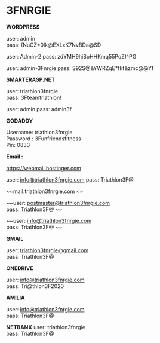 # 3FNRGIE

**WORDPRESS**

user: admin  
pass: (NuCZ*0lk@EXLxK7NvBDa@SD 

user: Admin-2
pass: zdYMH9hjSoHHKmq55PqZ)^PG

user: admin-3Fnrgie
pass: S92S@&YWRZqE*fkf&zmc@@Yf

**SMARTERASP.NET**

user: triathlon3fnrgie  
pass: 3Fteamtriathlon!  

user: admin 
pass: admin3f

**GODADDY**

Username: triathlon3fnrgie  
Password : 3Funfriendsfitness  
Pin: 0833  

**Email :**

https://webmail.hostinger.com

user: info@triathlon3fnrgie.com
pass: Triathlon3F@


~~mail.triathlon3fnrgie.com  ~~

~~user: postmaster@triathlon3fnrgie.com  
pass: Triathlon3F@  ~~

~~user: info@triathlon3fnrgie.com  
pass: Triathlon3F@  ~~

**GMAIL**

user: triathlon3fnrgie@gmail.com  
pass: Triathlon3F@  

**ONEDRIVE**

user: info@triathlon3fnrgie.com  
pass: Tri@thlon3F2020  

**AMILIA**

user: info@triathlon3fnrgie.com  
pass: Triathlon3F@  

**NETBANX**
user: triathlon3fnrgie  
pass: Triathlon3F@  

